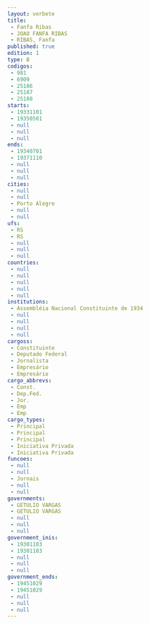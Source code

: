```yaml
---
layout: verbete
title:
 - Fanfa Ribas
 - JOAO FANFA RIBAS
 - RIBAS, Fanfa
published: true
edition: 1  
type: B
codigos: 
 - 981
 - 6909
 - 25186
 - 25187
 - 25188
starts: 
 - 19331101
 - 19350501
 - null 
 - null 
 - null 
ends: 
 - 19340701
 - 19371110
 - null 
 - null 
 - null 
cities: 
 - null 
 - null 
 - Porto Alegre
 - null 
 - null 
ufs: 
 - RS
 - RS
 - null 
 - null 
 - null 
countries: 
 - null 
 - null 
 - null 
 - null 
 - null 
institutions: 
 - Assembléia Nacional Constituinte de 1934
 - null 
 - null 
 - null 
 - null 
cargoss: 
 - Constituinte
 - Deputado Federal
 - Jornalista
 - Empresário
 - Empresário
cargo_abbrevs: 
 - Const.
 - Dep.Fed.
 - Jor.
 - Emp
 - Emp
cargo_types: 
 - Principal
 - Principal
 - Principal
 - Iniciativa Privada
 - Iniciativa Privada
funcoes: 
 - null 
 - null 
 - Jornais
 - null 
 - null 
governments: 
 - GETULIO VARGAS
 - GETULIO VARGAS
 - null 
 - null 
 - null 
government_inis: 
 - 19301103
 - 19301103
 - null 
 - null 
 - null 
government_ends: 
 - 19451029
 - 19451029
 - null 
 - null 
 - null 
---
```


